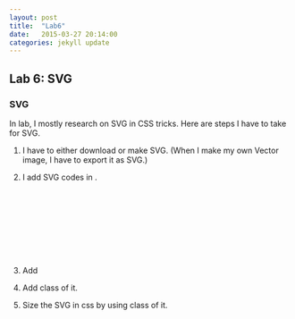 ```yaml
---
layout: post
title:  "Lab6"
date:   2015-03-27 20:14:00
categories: jekyll update
---
```


## Lab 6: SVG

### SVG

In lab, I mostly research on SVG in CSS tricks. Here are steps I have to take for SVG.

1. I have to either download or make SVG. (When I make my own Vector image, I have to export it as SVG.)

2. I add SVG codes in <head>.

3. Add <svg> in html.

4. Add class of it.

5. Size the SVG in css by using class of it.
